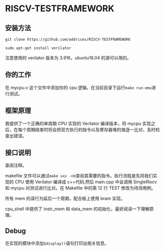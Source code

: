 # RISCV-TESTFRAMEWORK

## 安装方法

```
git clone https://github.com/addrices/RISCV-TESTFRAMEWORK

sudo apt-get install verilator
```

注意使用的 verilator 版本为 3.916，ubuntu18.04 的源可以用的。

## 你的工作

在 mycpu.v 这个文件中添加你的 cpu 逻辑。在当前目录下运行`make run-emu`进行测试。

## 框架原理

我提供了一个正确的单周期 CPU 实现的 Verilator 编译版本，将 mycpu 实现之后，在每个周期结束时将会把双方执行的指令以及寄存器堆的值逐一比对，及时检查出错误。

## 接口说明

查阅注释。

makefile 文件可以通过`make xxx -nb`查阅其需要的指令。执行流程是先将我们实现的 CPU 使用 Verilator 编译成 c++代码,然后 main.cpp 中会调用 SingleRiscv 和 mycpu 对测试进行比对。在 Makefile 中的第 12 行 TEST 修改为待测用例。

所有 mem 的读行为延后一个周期，配合板上使用 bram 实现。

cpu_shell 中提供了 instr_mem 和 data_mem 的初始化，最好阅读一下理解原理。

## Debug

在实现的模块中添加`$display()`语句打印出相关信息。
